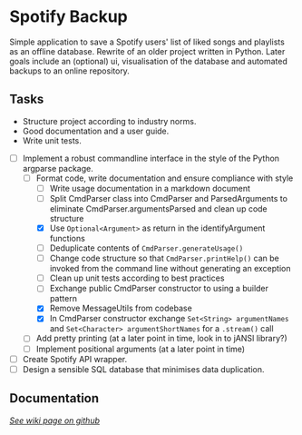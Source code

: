 # Spotify Backup

Simple application to save a Spotify users' list of liked songs and
playlists as an offline database. Rewrite of an older project written in
Python. Later goals include an (optional) ui, visualisation of the
database and automated backups to an online repository.

## Tasks

- Structure project according to industry norms.
- Good documentation and a user guide.
- Write unit tests.
- [ ] Implement a robust commandline interface in the style of the Python argparse package.
    - [ ] Format code, write documentation and ensure compliance with style
        - [ ] Write usage documentation in a markdown document
        - [ ] Split CmdParser class into CmdParser and ParsedArguments to eliminate CmdParser.argumentsParsed and clean
          up code structure
        - [x] Use `Optional<Argument>` as return in the identifyArgument functions
        - [ ] Deduplicate contents of `CmdParser.generateUsage()`
        - [ ] Change code structure so that `CmdParser.printHelp()` can be invoked from the command line without
          generating an exception
        - [ ] Clean up unit tests according to best practices
        - [ ] Exchange public CmdParser constructor to using a builder pattern
        - [x] Remove MessageUtils from codebase
        - [x] In CmdParser constructor exchange `Set<String> argumentNames` and `Set<Character> argumentShortNames` for
          a `.stream()` call
    - [ ] Add pretty printing (at a later point in time, look in to jANSI library?)
    - [ ] Implement positional arguments (at a later point in time)
- [ ] Create Spotify API wrapper.
- [ ] Design a sensible SQL database that minimises data duplication.

## Documentation

[*See wiki page on github*](https://github.com/JorritScholten/SpotifyBackup/wiki)

